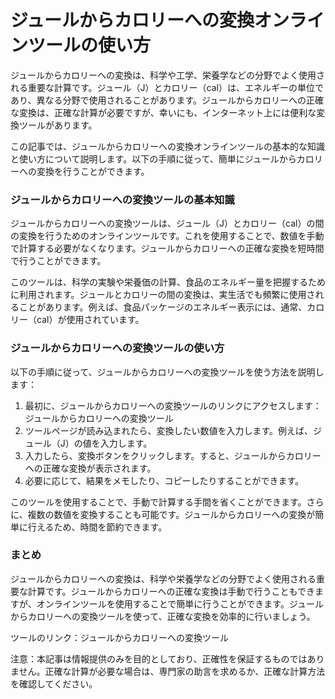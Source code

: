 ジュールからカロリーへの変換オンラインツールの使い方
==========================

ジュールからカロリーへの変換は、科学や工学、栄養学などの分野でよく使用される重要な計算です。ジュール（J）とカロリー（cal）は、エネルギーの単位であり、異なる分野で使用されることがあります。ジュールからカロリーへの正確な変換は、正確な計算が必要ですが、幸いにも、インターネット上には便利な変換ツールがあります。

この記事では、ジュールからカロリーへの変換オンラインツールの基本的な知識と使い方について説明します。以下の手順に従って、簡単にジュールからカロリーへの変換を行うことができます。

### ジュールからカロリーへの変換ツールの基本知識

ジュールからカロリーへの変換ツールは、ジュール（J）とカロリー（cal）の間の変換を行うためのオンラインツールです。これを使用することで、数値を手動で計算する必要がなくなります。ジュールからカロリーへの正確な変換を短時間で行うことができます。

このツールは、科学の実験や栄養価の計算、食品のエネルギー量を把握するために利用されます。ジュールとカロリーの間の変換は、実生活でも頻繁に使用されることがあります。例えば、食品パッケージのエネルギー表示には、通常、カロリー（cal）が使用されています。

### ジュールからカロリーへの変換ツールの使い方

以下の手順に従って、ジュールからカロリーへの変換ツールを使う方法を説明します：

1. 最初に、ジュールからカロリーへの変換ツールのリンクにアクセスします：ジュールからカロリーへの変換ツール
2. ツールページが読み込まれたら、変換したい数値を入力します。例えば、ジュール（J）の値を入力します。
3. 入力したら、変換ボタンをクリックします。すると、ジュールからカロリーへの正確な変換が表示されます。
4. 必要に応じて、結果をメモしたり、コピーしたりすることができます。

このツールを使用することで、手動で計算する手間を省くことができます。さらに、複数の数値を変換することも可能です。ジュールからカロリーへの変換が簡単に行えるため、時間を節約できます。

### まとめ

ジュールからカロリーへの変換は、科学や栄養学などの分野でよく使用される重要な計算です。ジュールからカロリーへの正確な変換は手動で行うこともできますが、オンラインツールを使用することで簡単に行うことができます。ジュールからカロリーへの変換ツールを使って、正確な変換を効率的に行いましょう。

ツールのリンク：ジュールからカロリーへの変換ツール

注意：本記事は情報提供のみを目的としており、正確性を保証するものではありません。正確な計算が必要な場合は、専門家の助言を求めるか、正確な計算方法を確認してください。